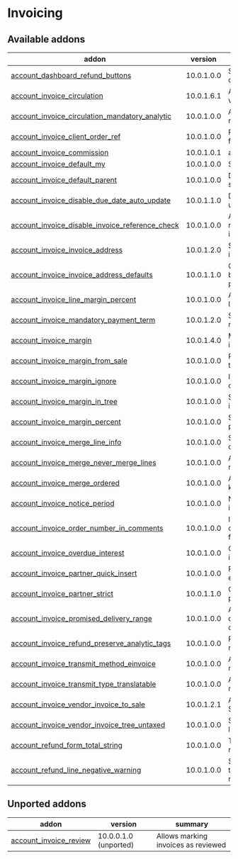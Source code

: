 Invoicing
=========

[//]: # (addons)

Available addons
----------------
addon | version | summary
--- | --- | ---
[account_dashboard_refund_buttons](account_dashboard_refund_buttons/) | 10.0.1.0.0 | Shortcut buttons for refund creation
[account_invoice_circulation](account_invoice_circulation/) | 10.0.1.6.1 | Adds invoice circulation for vendor invoices
[account_invoice_circulation_mandatory_analytic](account_invoice_circulation_mandatory_analytic/) | 10.0.1.0.0 | Analytic account info is required on invoice lines
[account_invoice_client_order_ref](account_invoice_client_order_ref/) | 10.0.1.0.0 | Pass SO core reference field's contents to invoice
[account_invoice_commission](account_invoice_commission/) | 10.0.1.0.1 | account_invoice_commission
[account_invoice_default_my](account_invoice_default_my/) | 10.0.1.0.0 | Show invoices by default
[account_invoice_default_parent](account_invoice_default_parent/) | 10.0.1.0.0 | Default parent for new shipping addresses
[account_invoice_disable_due_date_auto_update](account_invoice_disable_due_date_auto_update/) | 10.0.1.1.0 | Disable due date auto update on invoices
[account_invoice_disable_invoice_reference_check](account_invoice_disable_invoice_reference_check/) | 10.0.1.0.0 | Allow using duplicate vendor references on vendor invoices
[account_invoice_invoice_address](account_invoice_invoice_address/) | 10.0.1.2.0 | Separates partner and invoice address fields
[account_invoice_invoice_address_defaults](account_invoice_invoice_address_defaults/) | 10.0.1.1.0 | Change invoice defaults to be fetched from invoicing partner
[account_invoice_line_margin_percent](account_invoice_line_margin_percent/) | 10.0.1.0.0 | Adds margins (percent) in Invoice lines
[account_invoice_mandatory_payment_term](account_invoice_mandatory_payment_term/) | 10.0.1.2.0 | Set invoice payment term as mandatory
[account_invoice_margin](account_invoice_margin/) | 10.0.1.4.0 | Margin functionality for invoices
[account_invoice_margin_from_sale](account_invoice_margin_from_sale/) | 10.0.1.0.0 | Pass margin data from sale to invoice
[account_invoice_margin_ignore](account_invoice_margin_ignore/) | 10.0.1.0.0 | Ignore products when calculating invoice margins
[account_invoice_margin_in_tree](account_invoice_margin_in_tree/) | 10.0.1.0.0 | Show the margin field in invoice list
[account_invoice_margin_percent](account_invoice_margin_percent/) | 10.0.1.0.0 | Shows the margin profit percentage in invoices
[account_invoice_merge_line_info](account_invoice_merge_line_info/) | 10.0.1.0.0 | Show order number and date on new invoice's lines
[account_invoice_merge_never_merge_lines](account_invoice_merge_never_merge_lines/) | 10.0.1.0.0 | Account Invoice Merge - never merge lines
[account_invoice_merge_ordered](account_invoice_merge_ordered/) | 10.0.1.0.0 | Account Invoice Merge - keep line order
[account_invoice_notice_period](account_invoice_notice_period/) | 10.0.1.0.0 | Notice period field for invoices and partners
[account_invoice_order_number_in_comments](account_invoice_order_number_in_comments/) | 10.0.1.0.0 | Invoicing a SO stores the order # in invoice's comment field
[account_invoice_overdue_interest](account_invoice_overdue_interest/) | 10.0.1.0.0 | Overdue interest % field for invoices and partners
[account_invoice_partner_quick_insert](account_invoice_partner_quick_insert/) | 10.0.1.0.0 | Partner address fields as editable on invoice
[account_invoice_partner_strict](account_invoice_partner_strict/) | 10.0.1.1.0 | Only allow correct type and parent for invoice addresses
[account_invoice_promised_delivery_range](account_invoice_promised_delivery_range/) | 10.0.1.0.0 | Adds new fields for storing date range of promised delivery
[account_invoice_refund_preserve_analytic_tags](account_invoice_refund_preserve_analytic_tags/) | 10.0.1.0.0 | Preserve analytic tags for refunds
[account_invoice_transmit_method_einvoice](account_invoice_transmit_method_einvoice/) | 10.0.1.0.0 | Add einvoice transmit method
[account_invoice_transmit_type_translatable](account_invoice_transmit_type_translatable/) | 10.0.1.0.0 | Add translations to transmit methods
[account_invoice_vendor_invoice_to_sale](account_invoice_vendor_invoice_to_sale/) | 10.0.1.2.1 | Adds a wizard for creating a SO from vendor invoice
[account_invoice_vendor_invoice_tree_untaxed](account_invoice_vendor_invoice_tree_untaxed/) | 10.0.1.0.0 | Show untaxed amount in the list of vendor invoices
[account_refund_form_total_string](account_refund_form_total_string/) | 10.0.1.0.0 | The string better indicates a refund
[account_refund_line_negative_warning](account_refund_line_negative_warning/) | 10.0.1.0.0 | Show a warning when trying to add negative lines to a refund


Unported addons
---------------
addon | version | summary
--- | --- | ---
[account_invoice_review](account_invoice_review/) | 10.0.0.1.0 (unported) | Allows marking invoices as reviewed

[//]: # (end addons)

